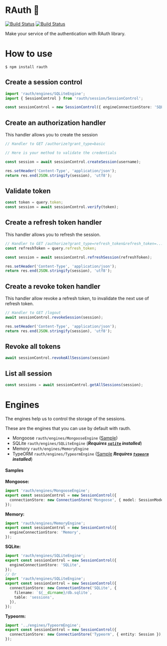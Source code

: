 # RAuth 🔏

[![Build Status](https://travis-ci.com/reigndesign/RAuth.svg?branch=master)](https://travis-ci.com/reigndesign/RAuth)
[![Build Status](https://travis-ci.com/reigndesign/RAuth.svg?branch=develop)](https://travis-ci.com/reigndesign/RAuth)

Make your service of the authentication with RAuth library.

# How to use

```shell
$ npm install rauth
```

## Create a session control

```ts
import 'rauth/engines/SQLiteEngine';
import { SessionControl } from 'rauth/session/SessionControl';

const sessionControl = new SessionControl({ engineConnectionStore: 'SQLite' });
```

## Create an authorization handler

This handler allows you to create the session

```ts
// Handler to GET /authorize?grant_type=basic

// Here is your method to validate the credentials

const session = await sessionControl.createSession(username);

res.setHeader('Content-Type', 'application/json');
return res.end(JSON.stringify(session), 'utf8');
```

## Validate token

```ts
const token = query.token;
const session = await sessionControl.verify(token);
```

## Create a refresh token handler

This handler allows you to refresh the session.

```ts
// Handler to GET /authorize?grant_type=refresh_token&refresh_token=...
const refreshToken = query.refresh_token;

const session = await sessionControl.refreshSession(refreshToken);

res.setHeader('Content-Type', 'application/json');
return res.end(JSON.stringify(session), 'utf8');
```

## Create a revoke token handler

This handler allow revoke a refresh token, to invalidate the next use of refresh token.

```ts
// Handler to GET /logout
await sessionControl.revokeSession(session);

res.setHeader('Content-Type', 'application/json');
return res.end(JSON.stringify(session), 'utf8');
```

## Revoke all tokens

```ts
await sessionControl.revokeAllSessions(session)
```

## List all session

```ts
const sessions = await sessionControl.getAllSessions(session);
```

# Engines

The engines help us to control the storage of the sessions.

These are the engines that you can use by default with rauth.

- Mongoose `rauth/engines/MongooseEngine` ([Sample](/src/sample/sample-with-mongoose.ts))
- SQLite `rauth/engines/SQLiteEngine` (***Requires [`sqlite`](https://www.npmjs.com/package/sqlite) installed***)
- Memory `rauth/engines/MemoryEngine`
- TypeORM `rauth/engines/TypeormEngine` ([Sample](/src/sample/sample-with-typeorm.ts) ***Requires [`typeorm`](https://www.npmjs.com/package/typeorm) installed***)

#### Samples

**Mongoose:**
```ts
import 'rauth/engines/MongooseEngine';
export const sessionControl = new SessionControl({
  connectionStore: new ConnectionStore('Mongoose', { model: SessionModel }),
});
```

**Memory:**
```ts
import 'rauth/engines/MemoryEngine';
export const sessionControl = new SessionControl({
  engineConnectionStore: 'Memory',
});
```

**SQLite:**
```ts
import 'rauth/engines/SQLiteEngine';
export const sessionControl = new SessionControl({
  engineConnectionStore: 'SQLite',
});
// Or
import 'rauth/engines/SQLiteEngine';
export const sessionControl = new SessionControl({
  connectionStore: new ConnectionStore('SQLite', {
    filename: `${__dirname}/db.sqlite`,
    table: 'sessions',
  }),
});
```

**Typeorm:**
```ts
import '../engines/TypeormEngine';
export const sessionControl = new SessionControl({
  connectionStore: new ConnectionStore('Typeorm', { entity: Session }),
});
```
